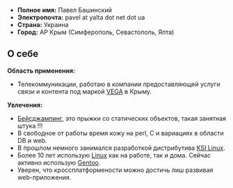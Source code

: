   - **Полное имя:** Павел Башинский
  - **Электропочта:** pavel at yalta dot net dot ua
  - **Страна:** Украина
  - **Город:** АР Крым (Симферополь, Севастополь, Ялта)

## О себе

**Область применения:**

  - Телекоммуникации, работаю в компании предоставляющей услуги связи и
    контента под маркой [VEGA](http://www.vegatele.com) в Крыму.

**Увлечения:**

  - [Бейсджампинг](http://ru.wikipedia.org/wiki/Бейсджампинг), это
    прыжки со статических объектов, такая занятная штука \!\!\!
  - В свободное от работы время кожу на perl, C и вариациях в области DB
    и web.
  - В прошлом немного занимался разработкой дистрибутива [KSI
    Linux](KSI_Linux "wikilink").
  - Более 10 лет использую [Linux](Linux "wikilink") как на работе, так
    и дома. Сейчас активно использую [Gentoo](Gentoo "wikilink").
  - Уверен, что кроссплатформености можно достичь лиш развивая
    web-приложения.
